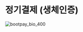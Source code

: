 # 정기결제 (생체인증)



![bootpay\_bio\_400](https://user-images.githubusercontent.com/1625573/98510224-0d6b8d80-22a6-11eb-95c2-9285f3cc4e89.gif)

